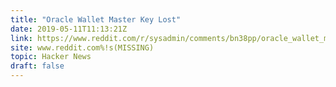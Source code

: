 ```yaml
---
title: "Oracle Wallet Master Key Lost"
date: 2019-05-11T11:13:21Z
link: https://www.reddit.com/r/sysadmin/comments/bn38pp/oracle_wallet_master_key_lost/?utm_medium=RSS&utm_source=hune
site: www.reddit.com%!s(MISSING)
topic: Hacker News
draft: false
---
```

